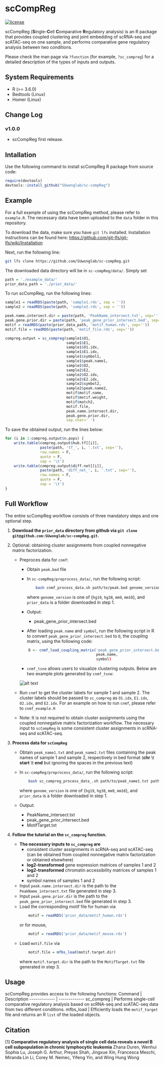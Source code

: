 # scCompReg #
[![license](https://img.shields.io/github/license/DAVFoundation/captain-n3m0.svg?style=flat-square)](https://github.com/DAVFoundation/captain-n3m0/blob/master/LICENSE)

scCompReg (**S**ingle-**C**ell **C**omparative **R**egulatory analysis) is an R package that provides coupled clustering and joint embedding of scRNA-seq and scATAC-seq on one sample, and performs comparative gene regulatory analysis between two conditions.

Please check the man page via `?function` (for example, `?sc_compreg`) for a detailed description of the types of inputs and outputs.

## System Requirements ##
* R (>= 3.6.0)
* Bedtools (Linux)
* Homer (Linux)

## Change Log ##
### v1.0.0 ###
* scCompReg first release.

## Intallation
Use the following command to install scCompReg R package from source code:
```R
require(devtools)
devtools::install_github("SUwonglab/sc-compReg")
```

## Example ##
For a full example of using the scCompReg method, please refer to `example.R`. The necessary data have been uploaded to the `data` folder in this repository.


To download the data, make sure you have `git lfs` installed. Installation instructions can be found here: https://github.com/git-lfs/git-lfs/wiki/Installation

Next, run the following line:
```bash
git lfs clone https://github.com/SUwonglab/sc-compReg.git
```


The downloaded data directory will be in `sc-compReg/data/`. Simply set 
```R
path = './example_data/'
prior_data_path = './prior_data/'
```
To run scCompReg, run the following lines:
```R
sample1 = readRDS(paste(path, 'sample1.rds', sep = ''))
sample2 = readRDS(paste(path, 'sample2.rds', sep = ''))

peak.name.intersect.dir = paste(path, 'PeakName_intersect.txt', sep='')
peak.gene.prior.dir = paste(path, 'peak_gene_prior_intersect.bed', sep='')
motif = readRDS(paste(prior_data_path, 'motif_human.rds', sep=''))
motif.file = readRDS(paste(path, 'motif_file.rds', sep=''))

compreg.output = sc_compreg(sample1$O1,
                            sample1$E1,
                            sample1$O1.idx,
                            sample1$E1.idx,
                            sample1$symbol1,
                            sample1$peak.name1,
                            sample2$O2,
                            sample2$E2,
                            sample2$O2.idx,
                            sample2$E2.idx,
                            sample2$symbol2,
                            sample2$peak.name2,
                            motif$motif.name,
                            motif$motif.weight,
                            motif$match2,
                            motif.file,
                            peak.name.intersect.dir,
                            peak.gene.prior.dir,
                            sep.char=' ')

```
To save the obtained output, run the lines below:
```R
for (i in 1:compreg.output$n.pops) {
    write.table(compreg.output$hub.tf[[i]],
                paste(path, 'tf_', i, '.txt', sep=''),
                row.names = F,
                quote = F,
                sep = '\t')
    write.table(compreg.output$diff.net[[i]],
                paste(path, 'diff_net_', i, '.txt', sep=''),
                row.names = F,
                quote = F,
                sep = '\t')
}
```


## Full Workflow ##
The entire scCompReg workflow consists of three mandatory steps and one optional step. 

1. **Download the `prior_data` directory from github via `git clone git@github.com:SUwonglab/sc-compReg.git`.**

2. Optional: obtaining cluster assignments from coupled nonnegative matrix factorization.
    * Preproces data for `cnmf`:
        * Obtain `peak.bed` file
        * In `sc-compReg/preprocess_data/`, run the following script:

            ```bash
                bash cnmf_process_data.sh path/to/peak.bed genome_version path/to/prior_data
            ```
            where `genome_version` is one of {`hg19`, `hg38`, `mm9`, `mm10`}, and `prior_data` is a folder downloaded in step 1.
        * Output: 
            * peak_gene_prior_intersect.bed
        * After loading `peak.name` and `symbol`, run the following script in R to convert `peak_gene_prior_intersect.bed` to `D`, the coupling matrix, using the following code:
        ```R 
            D <- cnmf_load_coupling_matrix('peak_gene_prior_intersect.bed'),
                                           peak.name,
                                           symbol)
        ```
        * `cnmf_tsne` allows users to visualize clustering outputs. Below are two example plots generated by `cnmf_tsne`:

        ![alt text](https://github.com/SUwonglab/sc-compReg/tree/master/example_data/joint_clusters_plot.png?raw=false) 
    * Run `cnmf` to get the cluster labels for sample 1 and sample 2. The cluster labels should be passed to `sc_compreg` as `O1.idx`, `E1.idx`, `O2.idx`, and `E2.idx`. For an example on how to run `cnmf`, please refer to `cnmf_example.R`
    * Note: It is not required to obtain cluster assignments using the coupled nonnegative matrix factorization workflow. The necessary input to `scCompReg` is some consistent cluster assignments in scRNA-seq and scATAC-seq.

3. **Process data for `scCompReg`**
    * Obtain `peak_name1.txt` and `peak_name2.txt` files containing the peak names of sample 1 and sample 2, respectively in bed format (**chr** \t **start** \t **end**    but ignoring the spaces in the previous text) 
    * In `sc-compReg/preprocess_data/`, run the following script:

        ```bash
            bash sc_compreg_process_data_.sh path/to/peak_name1.txt path/to/peak_name2.txt genome_version path/to/prior_data
        ```
        where `genome_version` is one of {`hg19`, `hg38`, `mm9`, `mm10`}, and `prior_data` is a folder downloaded in step 1.
    * Output:
        * PeakName_intersect.txt
        * peak_gene_prior_intersect.bed
        * MotifTarget.txt

4. **Follow the tutorial on the `sc_compreg` function.**
    * **The necessary inputs to `sc_compreg` are**
        * consistent cluster assignments in scRNA-seq and scATAC-seq (can be obtained from coupled nonnegative matrix factorization or obtained elsewhere)
        * **log2-transformed** gene expression matrices of samples 1 and 2
        * **log2-transformed** chromatin accessibility matrices of samples 1 and 2
        * symbol names of samples 1 and 2
    * Input `peak.name.intersect.dir` is the path to the `PeakName_intersect.txt` file generated in step 3.
    * Input `peak.gene.prior.dir` is the path to the `peak_gene_prior_intersect.bed` file generated in step 3.
    * Load the corresponding motif file for human via
        ```R
            motif = readRDS('prior_data/motif_human.rds')
        ```
        or for mouse,
        ```R
            motif = readRDS('prior_data/motif_mouse.rds')
        ```
    * Load `motif.file` via
        ```R
            motif.file = mfbs_load(motif.target.dir)
        ```
        where `motif.target.dir` is the path to the `MotifTarget.txt` file generated in step 3.


## Usage ##
scCompReg provides access to the following functions:
Command       | Description
------------- | -------------
sc_compreg    | Performs single-cell comparative regulatory analysis based on scRNA-seq and scATAC-seq data from two different conditions.
mfbs_load     | Efficiently loads the `motif_target` file and returns an R `list` of the loaded objects.


## Citation ##
<a id="1">[1]</a> 
**Comparative regulatory analysis of single cell data reveals a novel B cell subpopulation in chronic lymphocytic leukemia**
Zhana Duren, Wenhui Sophia Lu, Joseph G. Arthur, Preyas Shah, Jingxue Xin,  Francesca Meschi, Miranda Lin Li, Corey M. Nemec, Yifeng Yin, and Wing Hung Wong